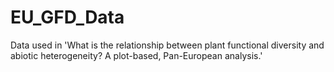 # EU_GFD_Data
Data used in 'What is the relationship between plant functional diversity and abiotic heterogeneity? A plot-based, Pan-European analysis.' 

